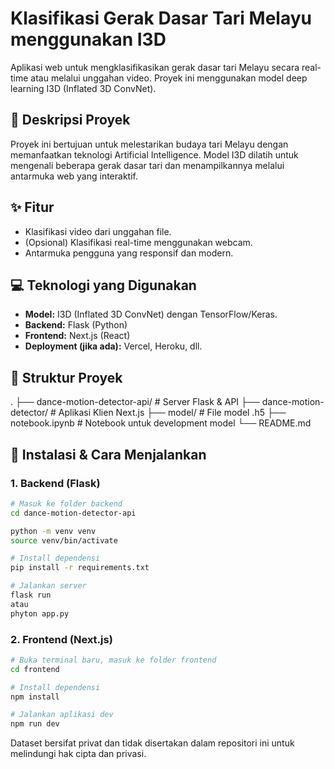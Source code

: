 # Klasifikasi Gerak Dasar Tari Melayu menggunakan I3D
Aplikasi web untuk mengklasifikasikan gerak dasar tari Melayu secara real-time atau melalui unggahan video. Proyek ini menggunakan model deep learning I3D (Inflated 3D ConvNet).

## 📜 Deskripsi Proyek
Proyek ini bertujuan untuk melestarikan budaya tari Melayu dengan memanfaatkan teknologi Artificial Intelligence. Model I3D dilatih untuk mengenali beberapa gerak dasar tari dan menampilkannya melalui antarmuka web yang interaktif.

## ✨ Fitur
- Klasifikasi video dari unggahan file.
- (Opsional) Klasifikasi real-time menggunakan webcam.
- Antarmuka pengguna yang responsif dan modern.

## 💻 Teknologi yang Digunakan
- **Model:** I3D (Inflated 3D ConvNet) dengan TensorFlow/Keras.
- **Backend:** Flask (Python)
- **Frontend:** Next.js (React)
- **Deployment (jika ada):** Vercel, Heroku, dll.

## 📂 Struktur Proyek
.
├── dance-motion-detector-api/ # Server Flask & API
├── dance-motion-detector/     # Aplikasi Klien Next.js
├── model/                     # File model .h5 
├── notebook.ipynb             # Notebook untuk development model
└── README.md

## 🚀 Instalasi & Cara Menjalankan
### **1. Backend (Flask)**
```bash
# Masuk ke folder backend
cd dance-motion-detector-api

python -m venv venv
source venv/bin/activate 

# Install dependensi
pip install -r requirements.txt

# Jalankan server
flask run 
atau 
phyton app.py
```
### **2. Frontend (Next.js)**
```bash
# Buka terminal baru, masuk ke folder frontend
cd frontend

# Install dependensi
npm install

# Jalankan aplikasi dev
npm run dev
```

Dataset bersifat privat dan tidak disertakan dalam repositori ini untuk melindungi hak cipta dan privasi.